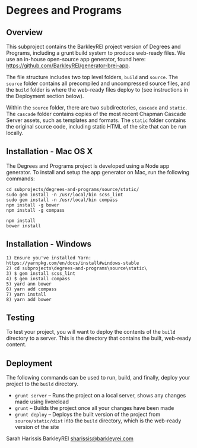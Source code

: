 # Degrees and Programs

## Overview

This subproject contains the BarkleyREI project version of Degrees and Programs, including a grunt build system to produce web-ready files. We use an in-house open-source app generator, found here: https://github.com/BarkleyREI/generator-brei-app.

The file structure includes two top level folders, `build` and `source`. The `source` folder contains all precompiled and uncompressed source files, and the `build` folder is where the web-ready files deploy to (see instructions in the Deployment section below).

Within the `source` folder, there are two subdirectories, `cascade` and `static`. The `cascade` folder contains copies of the most recent Chapman Cascade Server assets, such as templates and formats. The `static` folder contains the original source code, including static HTML of the site that can be run locally.

## Installation - Mac OS X

The Degrees and Programs project is developed using a Node app generator. To install and setup the app generator on Mac, run the following commands:

    cd subprojects/degrees-and-programs/source/static/
    sudo gem install -n /usr/local/bin scss_lint
    sudo gem install -n /usr/local/bin compass
    npm install -g bower
    npm install -g compass

    npm install
    bower install

## Installation - Windows
    1) Ensure you've installed Yarn: https://yarnpkg.com/en/docs/install#windows-stable
    2) cd subprojects\degrees-and-programs\source\static\ 
    3) $ gem install scss_lint
    4) $ gem install compass
    5) yard ann bower
    6) yarn add compass
    7) yarn install
    8) yarn add bower

## Testing

To test your project, you will want to deploy the contents of the `build` directory to a server. This is the directory that contains the built, web-ready content.

## Deployment

The following commands can be used to run, build, and finally, deploy your project to the `build` directory.

- `grunt server` – Runs the project on a local server, shows any changes made using livereload
- `grunt` – Builds the project once all your changes have been made
- `grunt deploy` – Deploys the built version of the project from `source/static/dist` into the `build` directory, which is the web-ready version of the site


Sarah Harissis
BarkleyREI
sharissis@barkleyrei.com
